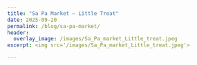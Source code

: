 ```yaml
---
title: "Sa Pa Market – Little Treat"
date: 2025-09-20
permalink: /blog/sa-pa-market/
header:
  overlay_image: /images/Sa_Pa_market_Little_treat.jpeg
excerpt: <img src='/images/Sa_Pa_market_Little_treat.jpeg'>

---
```

